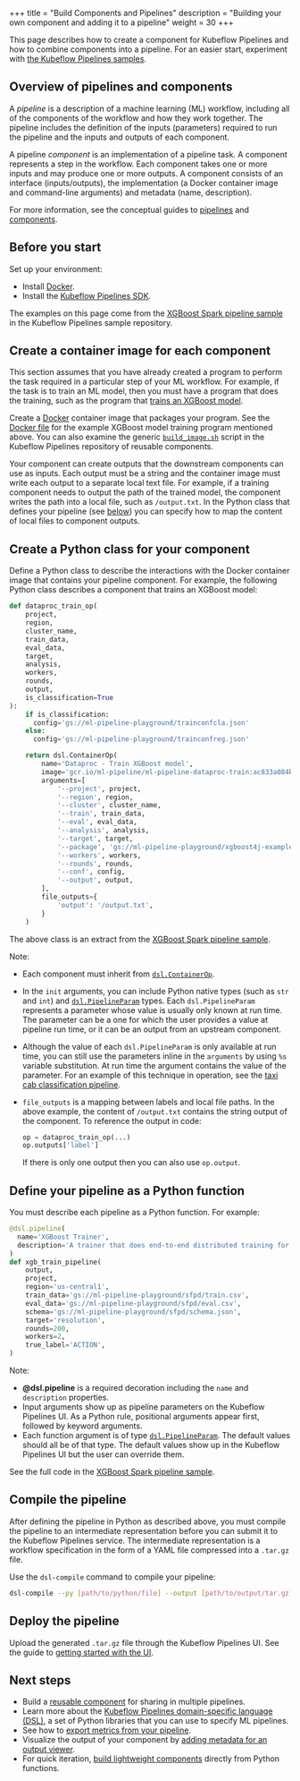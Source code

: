 +++
title = "Build Components and Pipelines"
description = "Building your own component and adding it to a pipeline"
weight = 30
+++

This page describes how to create a component for Kubeflow Pipelines and how
to combine components into a pipeline. For an easier start, experiment with 
[the Kubeflow Pipelines samples](/docs/pipelines/tutorials/build-pipeline/).

## Overview of pipelines and components

A _pipeline_ is a description of a machine learning (ML) workflow, including all
of the components of the workflow and how they work together. The pipeline
includes the definition of the inputs (parameters) required to run the pipeline 
and the inputs and outputs of each component.

A pipeline _component_ is an implementation of a pipeline task. A component
represents a step in the workflow. Each component takes one or more inputs and
may produce one or more outputs. A component consists of an interface
(inputs/outputs), the implementation (a Docker container image and command-line
arguments) and metadata (name, description).

For more information, see the conceptual guides to 
[pipelines](/docs/pipelines/concepts/pipeline/)
and [components](/docs/pipelines/concepts/component/).

## Before you start

Set up your environment:

* Install [Docker](https://www.docker.com/get-docker).
* Install the [Kubeflow Pipelines SDK](/docs/pipelines/sdk/install-sdk/).

The examples on this page come from the 
[XGBoost Spark pipeline sample](https://github.com/kubeflow/pipelines/tree/master/samples/xgboost-spark) 
in the Kubeflow Pipelines sample repository.

## Create a container image for each component

This section assumes that you have already created a program to perform the
task required in a particular step of your ML workflow. For example, if the
task is to train an ML model, then you must have a program that does the
training, such as the program that 
[trains an XGBoost model](https://github.com/kubeflow/pipelines/blob/master/components/dataproc/train/src/train.py).

Create a [Docker](https://docs.docker.com/get-started/) container image that 
packages your program. See the 
[Docker file](https://github.com/kubeflow/pipelines/blob/master/components/dataproc/train/Dockerfile)
for the example XGBoost model training program mentioned above. You can also
examine the generic
[`build_image.sh`](https://github.com/kubeflow/pipelines/blob/master/components/build_image.sh)
script in the Kubeflow Pipelines repository of reusable components.

Your component can create outputs that the downstream components can use as
inputs. Each output must be a string and the container image must write each 
output to a separate local text file. For example, if a training component needs 
to output the path of the trained model, the component writes the path into a 
local file, such as `/output.txt`. In the Python class that defines your 
pipeline (see [below](#define-pipeline)) you can 
specify how to map the content of local files to component outputs.

## Create a Python class for your component

Define a Python class to describe the interactions with the Docker container
image that contains your pipeline component. For example, the following
Python class describes a component that trains an XGBoost model:

```python
def dataproc_train_op(
    project,
    region,
    cluster_name,
    train_data,
    eval_data,
    target,
    analysis,
    workers,
    rounds,
    output,
    is_classification=True
):
    if is_classification:
      config='gs://ml-pipeline-playground/trainconfcla.json'
    else:
      config='gs://ml-pipeline-playground/trainconfreg.json'

    return dsl.ContainerOp(
        name='Dataproc - Train XGBoost model',
        image='gcr.io/ml-pipeline/ml-pipeline-dataproc-train:ac833a084b32324b56ca56e9109e05cde02816a4',
        arguments=[
            '--project', project,
            '--region', region,
            '--cluster', cluster_name,
            '--train', train_data,
            '--eval', eval_data,
            '--analysis', analysis,
            '--target', target,
            '--package', 'gs://ml-pipeline-playground/xgboost4j-example-0.8-SNAPSHOT-jar-with-dependencies.jar',
            '--workers', workers,
            '--rounds', rounds,
            '--conf', config,
            '--output', output,
        ],
        file_outputs={
            'output': '/output.txt',
        }
    )

```

The above class is an extract from the
[XGBoost Spark pipeline sample](https://github.com/kubeflow/pipelines/blob/master/samples/xgboost-spark/xgboost-training-cm.py).

Note:

* Each component must inherit from 
  [`dsl.ContainerOp`](https://github.com/kubeflow/pipelines/blob/master/sdk/python/kfp/dsl/_container_op.py).
* In the `init` arguments, you can include Python native types (such as `str` 
  and `int`) and
  [`dsl.PipelineParam`](https://github.com/kubeflow/pipelines/blob/master/sdk/python/kfp/dsl/_pipeline_param.py) 
  types. Each `dsl.PipelineParam` represents a parameter whose value is usually 
  only known at run time. The parameter can be a one for which the user provides 
  a value at pipeline run time, or it can be an output from an upstream 
  component. 
* Although the value of each `dsl.PipelineParam` is only available at run time,
  you can still use the parameters inline in the `arguments` by using `%s`
  variable substitution. At run time the argument contains the value of the 
  parameter. For an example of this technique in operation, see the 
  [taxi cab classification pipeline](https://github.com/kubeflow/pipelines/blob/master/samples/tfx/taxi-cab-classification-pipeline.py). 
* `file_outputs` is a mapping between labels and local file paths. In the above 
  example, the content of `/output.txt` contains the string output of the 
  component. To reference the output in code:

    ```python
    op = dataproc_train_op(...)
    op.outputs['label']
    ```

    If there is only one output then you can also use `op.output`.

<a id="define-pipeline"></a>
## Define your pipeline as a Python function

You must describe each pipeline as a Python function. For example:

```python
@dsl.pipeline(
  name='XGBoost Trainer',
  description='A trainer that does end-to-end distributed training for XGBoost models.'
)
def xgb_train_pipeline(
    output,
    project,
    region='us-central1',
    train_data='gs://ml-pipeline-playground/sfpd/train.csv',
    eval_data='gs://ml-pipeline-playground/sfpd/eval.csv',
    schema='gs://ml-pipeline-playground/sfpd/schema.json',
    target='resolution',
    rounds=200,
    workers=2,
    true_label='ACTION',
)
```

Note:

* **@dsl.pipeline** is a required decoration including the `name` and 
  `description` properties.
* Input arguments show up as pipeline parameters on the Kubeflow Pipelines UI. 
  As a Python rule, positional arguments appear first, followed by keyword 
  arguments.
* Each function argument is of type 
  [`dsl.PipelineParam`](https://github.com/kubeflow/pipelines/blob/master/sdk/python/kfp/dsl/_pipeline_param.py). 
  The default values should all be of that type. The default values show up in 
  the Kubeflow Pipelines UI but the user can override them.


See the full code in the
[XGBoost Spark pipeline sample](https://github.com/kubeflow/pipelines/blob/master/samples/xgboost-spark/xgboost-training-cm.py).

## Compile the pipeline

After defining the pipeline in Python as described above, you must compile the 
pipeline to an intermediate representation before you can submit it to the 
Kubeflow Pipelines service. The intermediate representation is a workflow 
specification in the form of a YAML file compressed into a 
`.tar.gz` file.

Use the `dsl-compile` command to compile your pipeline:

```bash
dsl-compile --py [path/to/python/file] --output [path/to/output/tar.gz]
```

## Deploy the pipeline

Upload the generated `.tar.gz` file through the Kubeflow Pipelines UI. See the
guide to [getting started with the UI](/docs/pipelines/pipelines-quickstart).

## Next steps

* Build a [reusable component](/docs/pipelines/sdk/component-development/) for
  sharing in multiple pipelines.
* Learn more about the 
  [Kubeflow Pipelines domain-specific language (DSL)](/docs/pipelines/sdk/dsl-overview/),
  a set of Python libraries that you can use to specify ML pipelines.
* See how to [export metrics from your 
  pipeline](/docs/pipelines/metrics/pipelines-metrics/).
* Visualize the output of your component by
  [adding metadata for an output 
  viewer](/docs/pipelines/metrics/output-viewer/).
* For quick iteration, 
  [build lightweight components](/docs/pipelines/sdk/lightweight-python-components/)
  directly from Python functions.
